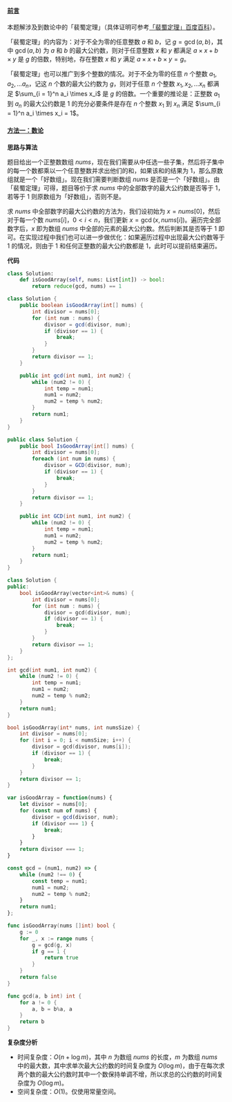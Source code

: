 ﻿#### [前言](https://leetcode.cn/problems/check-if-it-is-a-good-array/solutions/2110763/jian-cha-hao-shu-zu-by-leetcode-solution-qg2h/)

本题解涉及到数论中的「裴蜀定理」（具体证明可参考[「裴蜀定理」百度百科](https://leetcode.cn/link/?target=https%3A%2F%2Fbaike.baidu.com%2Fitem%2F%E8%A3%B4%E8%9C%80%E5%AE%9A%E7%90%86%2F5186593)）。

「裴蜀定理」的内容为：对于不全为零的任意整数 $a$ 和 $b$，记 $g = \gcd(a,b)$，其中 $\gcd(a, b)$ 为 $a$ 和 $b$ 的最大公约数，则对于任意整数 $x$ 和 $y$ 都满足 $a \times x + b \times y$ 是 $g$ 的倍数，特别地，存在整数 $x$ 和 $y$ 满足 $a \times x + b \times y = g$。

「裴蜀定理」也可以推广到多个整数的情况。对于不全为零的任意 $n$ 个整数 $a_1, a_2, \dots a_n$，记这 $n$ 个数的最大公约数为 $g$，则对于任意 $n$ 个整数 $x_1, x_2, \dots x_n$ 都满足 $\sum_{i = 1}^n a_i \times x_i$ 是 $g$ 的倍数。一个重要的推论是：正整数 $a_1$ 到 $a_n$ 的最大公约数是 $1$ 的充分必要条件是存在 $n$ 个整数 $x_1$ 到 $x_n$ 满足 $\sum_{i = 1}^n a_i \times x_i = 1$。

#### [方法一：数论](https://leetcode.cn/problems/check-if-it-is-a-good-array/solutions/2110763/jian-cha-hao-shu-zu-by-leetcode-solution-qg2h/)

**思路与算法**

题目给出一个正整数数组 $nums$，现在我们需要从中任选一些子集，然后将子集中的每一个数都乘以一个任意整数并求出他们的和，如果该和的结果为 $1$，那么原数组就是一个「好数组」。现在我们需要判断数组 $nums$ 是否是一个「好数组」。由「裴蜀定理」可得，题目等价于求 $nums$ 中的全部数字的最大公约数是否等于 $1$，若等于 $1$ 则原数组为「好数组」，否则不是。

求 $nums$ 中全部数字的最大公约数的方法为，我们设初始为 $x=nums[0]$，然后对于每一个数 $nums[i]$，$0 < i < n$，我们更新 $x = \gcd(x, nums[i])$。遍历完全部数字后，$x$ 即为数组 $nums$ 中全部的元素的最大公约数。然后判断其是否等于 $1$ 即可。在实现过程中我们也可以进一步做优化：如果遍历过程中出现最大公约数等于 $1$ 的情况，则由于 $1$ 和任何正整数的最大公约数都是 $1$，此时可以提前结束遍历。

**代码**

```python
class Solution:
    def isGoodArray(self, nums: List[int]) -> bool:
        return reduce(gcd, nums) == 1
```

```java
class Solution {
    public boolean isGoodArray(int[] nums) {
        int divisor = nums[0];
        for (int num : nums) {
            divisor = gcd(divisor, num);
            if (divisor == 1) {
                break;
            }
        }
        return divisor == 1;
    }

    public int gcd(int num1, int num2) {
        while (num2 != 0) {
            int temp = num1;
            num1 = num2;
            num2 = temp % num2;
        }
        return num1;
    }
}
```

```csharp
public class Solution {
    public bool IsGoodArray(int[] nums) {
        int divisor = nums[0];
        foreach (int num in nums) {
            divisor = GCD(divisor, num);
            if (divisor == 1) {
                break;
            }
        }
        return divisor == 1;
    }

    public int GCD(int num1, int num2) {
        while (num2 != 0) {
            int temp = num1;
            num1 = num2;
            num2 = temp % num2;
        }
        return num1;
    }
}
```

```cpp
class Solution {
public:
    bool isGoodArray(vector<int>& nums) {
        int divisor = nums[0];
        for (int num : nums) {
            divisor = gcd(divisor, num);
            if (divisor == 1) {
                break;
            }
        }
        return divisor == 1;
    }
};
```

```c
int gcd(int num1, int num2) {
    while (num2 != 0) {
        int temp = num1;
        num1 = num2;
        num2 = temp % num2;
    }
    return num1;
}

bool isGoodArray(int* nums, int numsSize) {
    int divisor = nums[0];
    for (int i = 0; i < numsSize; i++) {
        divisor = gcd(divisor, nums[i]);
        if (divisor == 1) {
            break;
        }
    }
    return divisor == 1;
}
```

```javascript
var isGoodArray = function(nums) {
    let divisor = nums[0];
    for (const num of nums) {
        divisor = gcd(divisor, num);
        if (divisor === 1) {
            break;
        }
    }
    return divisor === 1;
}

const gcd = (num1, num2) => {
    while (num2 !== 0) {
        const temp = num1;
        num1 = num2;
        num2 = temp % num2;
    }
    return num1;
};
```

```go
func isGoodArray(nums []int) bool {
    g := 0
    for _, x := range nums {
        g = gcd(g, x)
        if g == 1 {
            return true
        }
    }
    return false
}

func gcd(a, b int) int {
    for a != 0 {
        a, b = b%a, a
    }
    return b
}
```

**复杂度分析**

-   时间复杂度：$O(n + \log m)$，其中 $n$ 为数组 $nums$ 的长度，$m$ 为数组 $nums$ 中的最大数，其中求单次最大公约数的时间复杂度为 $O(\log ⁡m)$，由于在每次求两个数的最大公约数时其中一个数保持单调不增，所以求总的公约数的时间复杂度为 $O(\log ⁡m)$。
-   空间复杂度：$O(1)$。仅使用常量空间。
